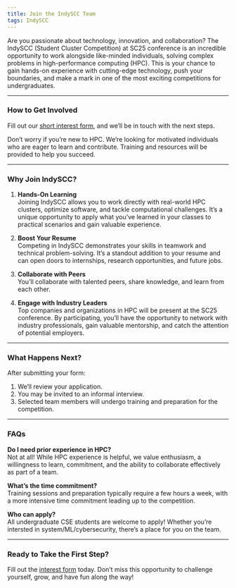 ```yaml
---
title: Join the IndySCC Team
tags: IndySCC
---
```


Are you passionate about technology, innovation, and collaboration? The IndySCC (Student Cluster Competition) at SC25 conference is an incredible opportunity to work alongside like-minded individuals, solving complex problems in high-performance computing (HPC). This is your chance to gain hands-on experience with cutting-edge technology, push your boundaries, and make a mark in one of the most exciting competitions for undergraduates.

---
### **How to Get Involved**

Fill out our [short interest form](https://docs.google.com/forms/d/e/1FAIpQLSemMWrcBnpkOecPPpQGfvtYaWJ8rs0Ww9MDXTo2J6tyfmI1EA/viewform?usp=preview), and we’ll be in touch with the next steps.

Don’t worry if you’re new to HPC. We’re looking for motivated individuals who are eager to learn and contribute. Training and resources will be provided to help you succeed.

---


### Why Join IndySCC?

1. **Hands-On Learning**  
   Joining IndySCC allows you to work directly with real-world HPC clusters, optimize software, and tackle computational challenges. It’s a unique opportunity to apply what you’ve learned in your classes to practical scenarios and gain valuable experience.

2. **Boost Your Resume**  
   Competing in IndySCC demonstrates your skills in teamwork and technical problem-solving. It’s a standout addition to your resume and can open doors to internships, research opportunities, and future jobs.

3. **Collaborate with Peers**  
    You’ll collaborate with talented peers, share knowledge, and learn from each other. 

4. **Engage with Industry Leaders**  
    Top companies and organizations in HPC will be present at the SC25 conference. By participating, you’ll have the opportunity to network with industry professionals, gain valuable mentorship, and catch the attention of potential employers.

---

### **What Happens Next?**

After submitting your form:
1. We’ll review your application.
2. You may be invited to an informal interview.
3. Selected team members will undergo training and preparation for the competition.

---

### **FAQs**

**Do I need prior experience in HPC?**  
    Not at all! While HPC experience is helpful, we value enthusiasm, a willingness to learn, commitment, and the ability to collaborate effectively as part of a team.

**What’s the time commitment?**  
    Training sessions and preparation typically require a few hours a week, with a more intensive time commitment leading up to the competition.

**Who can apply?**  
    All undergraduate CSE students are welcome to apply! Whether you’re intersted in system/ML/cybersecurity, there’s a place for you on the team.

---


### **Ready to Take the First Step?**

Fill out the [interest form](https://docs.google.com/forms/d/e/1FAIpQLSemMWrcBnpkOecPPpQGfvtYaWJ8rs0Ww9MDXTo2J6tyfmI1EA/viewform?usp=preview) today. Don’t miss this opportunity to challenge yourself, grow, and have fun along the way!
